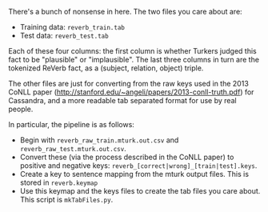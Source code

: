 There's a bunch of nonsense in here.
The two files you care about are:

  * Training data: `reverb_train.tab`
  * Test data: `reverb_test.tab`

Each of these four columns: the first column is whether Turkers judged
this fact to be "plausible" or "implausible".
The last three columns in turn are the tokenized ReVerb fact, as
a (subject, relation, object) triple.

The other files are just for converting from the raw keys used
in the 2013 CoNLL paper (http://stanford.edu/~angeli/papers/2013-conll-truth.pdf)
for Cassandra, and a more readable tab separated format for use by real people.

In particular, the pipeline is as follows:

  * Begin with `reverb_raw_train.mturk.out.csv` and `reverb_raw_test.mturk.out.csv`.
  * Convert these (via the process described in the CoNLL paper) to positive
    and negative keys: `reverb_[correct|wrong]_[train|test].keys`.
  * Create a key to sentence mapping from the mturk output files. This is
    stored in `reverb.keymap`
  * Use this keymap and the keys files to create the tab files you care about.
    This script is `mkTabFiles.py`.
